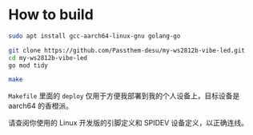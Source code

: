 # How to build

```sh
sudo apt install gcc-aarch64-linux-gnu golang-go

git clone https://github.com/Passthem-desu/my-ws2812b-vibe-led.git
cd my-ws2812b-vibe-led
go mod tidy

make
```

`Makefile` 里面的 `deploy` 仅用于方便我部署到我的个人设备上，目标设备是 aarch64 的香橙派。

请查阅你使用的 Linux 开发版的引脚定义和 SPIDEV 设备定义，以正确连线。
